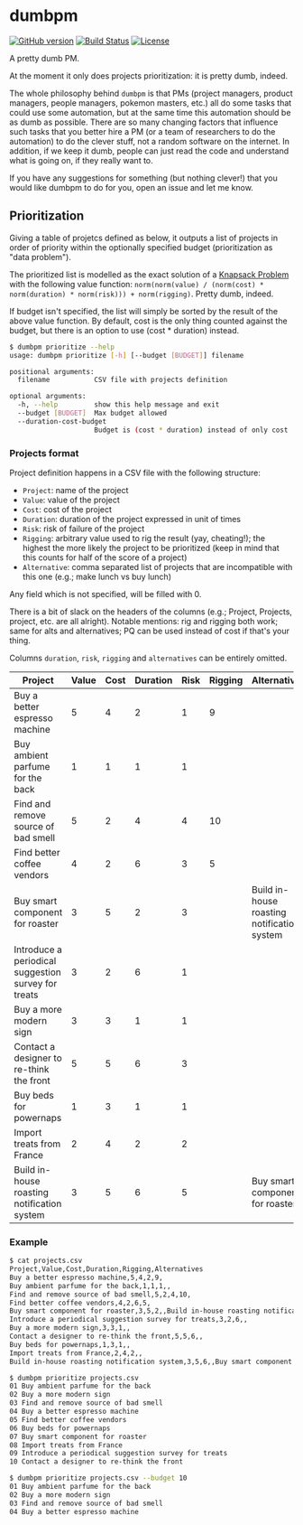 # dumbpm

[![GitHub version](https://badge.fury.io/gh/poros%2Fdumbpm.svg)](https://badge.fury.io/gh/poros%2Fdumbpm)
[![Build Status](https://travis-ci.org/poros/dumbpm.svg?branch=master)](https://travis-ci.org/poros/dumbpm)
[![License](https://img.shields.io/badge/License-Apache%202.0-blue.svg)](https://opensource.org/licenses/Apache-2.0)

A pretty dumb PM.

At the moment it only does projects prioritization: it is pretty dumb, indeed.

The whole philosophy behind `dumbpm` is that PMs (project managers, product managers, people managers, pokemon masters, etc.) all do some tasks that could use some automation, but at the same time this automation should be as dumb as possible. There are so many changing factors that influence such tasks that you better hire a PM (or a team of researchers to do the automation) to do the clever stuff, not a random software on the internet. In addition, if we keep it dumb, people can just read the code and understand what is going on, if they really want to.

If you have any suggestions for something (but nothing clever!) that you would like dumbpm to do for you, open an issue and let me know.

## Prioritization

Giving a table of projetcs defined as below, it outputs a list of projects in order of priority within the optionally specified budget (prioritization as "data problem").

The prioritized list is modelled as the exact solution of a [Knapsack Problem](https://en.wikipedia.org/wiki/Knapsack_problem) with the following value function: `norm(norm(value) / (norm(cost) * norm(duration) * norm(risk))) + norm(rigging)`. Pretty dumb, indeed.

If budget isn't specified, the list will simply be sorted by the result of the above value function. By default, cost is the only thing counted against the budget, but there is an option to use (cost * duration) instead.

```bash
$ dumbpm prioritize --help
usage: dumbpm prioritize [-h] [--budget [BUDGET]] filename

positional arguments:
  filename           CSV file with projects definition

optional arguments:
  -h, --help         show this help message and exit
  --budget [BUDGET]  Max budget allowed
  --duration-cost-budget
                     Budget is (cost * duration) instead of only cost
```

### Projects format

Project definition happens in a CSV file with the following structure:

- `Project`: name of the project
- `Value`: value of the project
- `Cost`: cost of the project
- `Duration`: duration of the project expressed in unit of times
- `Risk`: risk of failure of the project
- `Rigging`: arbitrary value used to rig the result (yay, cheating!); the highest the more likely the project to be prioritized (keep in mind that this counts for half of the score of a project)
- `Alternative`: comma separated list of projects that are incompatible with this one (e.g.; make lunch vs buy lunch)

Any field which is not specified, will be filled with 0.

There is a bit of slack on the headers of the columns (e.g.; Project, Projects, project, etc. are all alright). Notable mentions: rig and rigging both work; same for alts and alternatives; PQ can be used instead of cost if that's your thing.

Columns `duration`, `risk`, `rigging` and `alternatives` can be entirely omitted.


| Project                                             | Value | Cost | Duration | Risk | Rigging | Alternatives                                |
|-----------------------------------------------------|-------|------|----------|------|---------|---------------------------------------------|
| Buy a better espresso machine                       | 5     | 4    | 2        |1     | 9       |                                             |
| Buy ambient parfume for the back                    | 1     | 1    | 1        |1     |         |                                             |
| Find and remove source of bad smell                 | 5     | 2    | 4        |4     | 10      |                                             |
| Find better coffee vendors                          | 4     | 2    | 6        |3     | 5       |                                             |
| Buy smart component for roaster                     | 3     | 5    | 2        |3     |         | Build in-house roasting notification system |
| Introduce a periodical suggestion survey for treats | 3     | 2    | 6        |1     |         |                                             |
| Buy a more modern sign                              | 3     | 3    | 1        |1     |         |                                             |
| Contact a designer to re-think the front            | 5     | 5    | 6        |3     |         |                                             |
| Buy beds for powernaps                              | 1     | 3    | 1        |1     |         |                                             |
| Import treats from France                           | 2     | 4    | 2        |2     |         |                                             |
| Build in-house roasting notification system         | 3     | 5    | 6        |5     |         | Buy smart component for roaster             |



### Example

```bash
$ cat projects.csv
Project,Value,Cost,Duration,Rigging,Alternatives
Buy a better espresso machine,5,4,2,9,
Buy ambient parfume for the back,1,1,1,,
Find and remove source of bad smell,5,2,4,10,
Find better coffee vendors,4,2,6,5,
Buy smart component for roaster,3,5,2,,Build in-house roasting notification system
Introduce a periodical suggestion survey for treats,3,2,6,,
Buy a more modern sign,3,3,1,,
Contact a designer to re-think the front,5,5,6,,
Buy beds for powernaps,1,3,1,,
Import treats from France,2,4,2,,
Build in-house roasting notification system,3,5,6,,Buy smart component for roaster

$ dumbpm prioritize projects.csv
01 Buy ambient parfume for the back
02 Buy a more modern sign
03 Find and remove source of bad smell
04 Buy a better espresso machine
05 Find better coffee vendors
06 Buy beds for powernaps
07 Buy smart component for roaster
08 Import treats from France
09 Introduce a periodical suggestion survey for treats
10 Contact a designer to re-think the front

$ dumbpm prioritize projects.csv --budget 10
01 Buy ambient parfume for the back
02 Buy a more modern sign
03 Find and remove source of bad smell
04 Buy a better espresso machine
```
